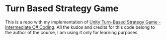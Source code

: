 # Turn Based Strategy Game
This is a repo with my implementation of [Unity Turn-Based Strategy Game - Intermediate C# Coding](https://www.udemy.com/course/unity-turn-based-strategy/learn/lecture/32695692#overview). All the kudos and credits for this code belong to the author of the course, I am using it only for learning purposes.
 

